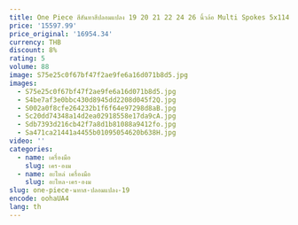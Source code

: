 ```yaml
---
title: One Piece สีสันทาสีปลอมแปลง 19 20 21 22 24 26 นิ้วล้อ Multi Spokes 5x114.3 5x112 5x130 ล้อรถสําหรับ Tesla RR BMW Audi
price: '15597.99'
price_original: '16954.34'
currency: THB
discount: 8%
rating: 5
volume: 88
image: S75e25c0f67bf47f2ae9fe6a16d071b8d5.jpg
images:
  - S75e25c0f67bf47f2ae9fe6a16d071b8d5.jpg
  - S4be7af3e0bbc430d8945dd2208d045f2Q.jpg
  - S002a0f8cfe264232b1f6f64e97298d8aB.jpg
  - Sc20dd74348a14d2ea02918558e17da9cA.jpg
  - Sdb7393d216cb42f7a8d1b81088a9412fo.jpg
  - Sa471ca21441a4455b01095054620b638H.jpg
video: ''
categories:
  - name: เครื่องมือ
    slug: เคร-องม
  - name: อะไหล่ เครื่องมือ
    slug: อะไหล-เคร-องม
slug: one-piece-นทาส-ปลอมแปลง-19
encode: oohaUA4
lang: th
---
```

  